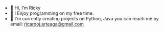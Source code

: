 - 👋 Hi, I’m Ricky
- 👀 I Enjoy programming on my free time. 
- 🌱 I'm currently creating projects on Python, Java
you can reach me by email: ricardoj.arteaga@gmail.com

